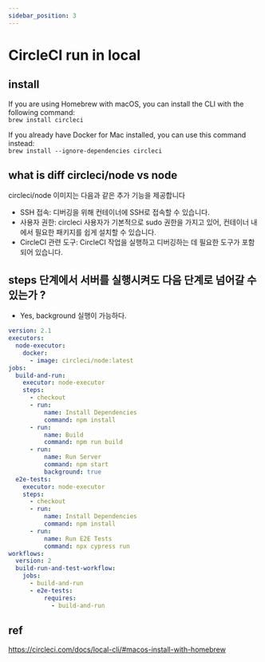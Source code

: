 ```yaml
---
sidebar_position: 3
---
```


# CircleCI run in local   

## install 

If you are using Homebrew  with macOS, you can install the CLI with the following command:  
```brew install circleci```  

If you already have Docker for Mac installed, you can use this command instead:  
```brew install --ignore-dependencies circleci```  

## what is diff circleci/node vs  node

circleci/node 이미지는 다음과 같은 추가 기능을 제공합니다   
- SSH 접속: 디버깅을 위해 컨테이너에 SSH로 접속할 수 있습니다.  
- 사용자 권한: circleci 사용자가 기본적으로 sudo 권한을 가지고 있어, 컨테이너 내에서 필요한 패키지를 쉽게 설치할 수 있습니다.  
- CircleCI 관련 도구: CircleCI 작업을 실행하고 디버깅하는 데 필요한 도구가 포함되어 있습니다.  


## steps 단계에서 서버를 실행시켜도 다음 단계로 넘어갈 수 있는가 ?  

- Yes, background 실행이 가능하다.  

```yml
version: 2.1
executors:
  node-executor:
    docker:
      - image: circleci/node:latest
jobs:
  build-and-run:
    executor: node-executor
    steps:
      - checkout
      - run:
          name: Install Dependencies
          command: npm install
      - run:
          name: Build
          command: npm run build
      - run:
          name: Run Server
          command: npm start
          background: true
  e2e-tests:
    executor: node-executor
    steps:
      - checkout
      - run:
          name: Install Dependencies
          command: npm install
      - run:
          name: Run E2E Tests
          command: npx cypress run
workflows:
  version: 2
  build-run-and-test-workflow:
    jobs:
      - build-and-run
      - e2e-tests:
          requires:
            - build-and-run
```


## ref  
https://circleci.com/docs/local-cli/#macos-install-with-homebrew  